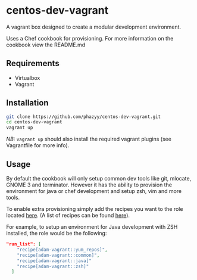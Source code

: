 # centos-dev-vagrant
A vagrant box designed to create a modular development environment.

Uses a Chef cookbook for provisioning.
For more information on the cookbook view the README.md

## Requirements
* Virtualbox
* Vagrant

## Installation
```bash
git clone https://github.com/phazyy/centos-dev-vagrant.git
cd centos-dev-vagrant
vagrant up
```
*NB:* `vagrant up` should also install the required vagrant plugins 
(see Vagrantfile for more info).

## Usage
By default the cookbook will only setup common dev tools like git, mlocate, 
GNOME 3 and terminator. However it has the ability to provision the environment 
for java or chef development and setup zsh, vim and more tools.

To enable extra provisioning simply add the recipes you want to the role located 
[here](provision/role/vagrant.json). 
(A list of recipes can be found [here](provision/adam-vagrant/README.md)).

For example, to setup an environment for Java development with ZSH installed, 
the role would be the following:
```json
"run_list": [
    "recipe[adam-vagrant::yum_repos]",
    "recipe[adam-vagrant::common]",
    "recipe[adam-vagrant::java]"
    "recipe[adam-vagrant::zsh]"
  ]
```
